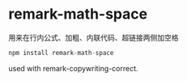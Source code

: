 # remark-math-space

用来在行内公式、加粗、内联代码、超链接两侧加空格

```js
npm install remark-math-space
```

used with remark-copywriting-correct.
